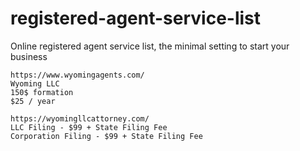 # registered-agent-service-list

Online registered agent service list, the minimal setting to start your business

```
https://www.wyomingagents.com/
Wyoming LLC
150$ formation
$25 / year

https://wyomingllcattorney.com/
LLC Filing - $99 + State Filing Fee
Corporation Filing - $99 + State Filing Fee

```
